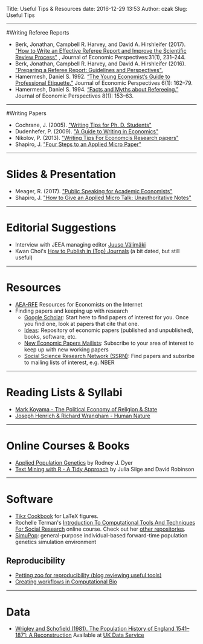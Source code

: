 Title: Useful Tips & Resources
date: 2016-12-29 13:53
Author: ozak
Slug: Useful Tips

---
#Writing Referee Reports

* Berk, Jonathan, Campbell R. Harvey, and David
A. Hirshleifer (2017). ["How to Write an Effective Referee Report
and Improve the Scientific Review Process"](http://pubs.aeaweb.org/doi/pdfplus/10.1257/jep.31.1.231) , Journal of Economic Perspectives:31(1), 231–244. 
* Berk, Jonathan, Campbell R. Harvey, and David
A. Hirshleifer (2016). ["Preparing a Referee Report: Guidelines and Perspectives".](https://ssrn.com/abstract=2547191)
* Hamermesh, Daniel S. 1992. [“The Young 
Economist’s Guide to Professional Etiquette.”](http://pubs.aeaweb.org/doi/pdfplus/10.1257/jep.6.1.169)
Journal of Economic Perspectives 6(1): 162–79.
* Hamermesh, Daniel S. 1994. [“Facts and Myths
about Refereeing.”](http://pubs.aeaweb.org/doi/pdfplus/10.1257/jep.8.1.153) Journal of Economic Perspectives
8(1): 153–63.

---
#Writing Papers
* Cochrane, J. (2005). ["Writing Tips for Ph. D. Students"](https://faculty.chicagobooth.edu/john.cochrane/research/papers/phd_paper_writing.pdf)
* Dudenhefer, P. (2009). ["A Guide to Writing in Economics"](http://lupus.econ.duke.edu/ecoteach/undergrad/manual.pdf)
* Nikolov, P. (2013). ["Writing Tips For Economcis Research papers"](http://www.people.fas.harvard.edu/~pnikolov/resources/writingtips.pdf)
* Shapiro, J. ["Four Steps to an Applied Micro Paper"](https://www.dropbox.com/s/h4b8xq18rk0yj72/foursteps.pdf?dl=0)

---
# Slides & Presentation
* Meager, R. (2017). ["Public Speaking for Academic Economists"](https://www.dropbox.com/s/vvzwjnjfa0yjqro/public_speaking_for_academic_economists.pdf?dl=0)
* Shapiro, J. ["How to Give an Applied Micro Talk: Unauthoritative Notes"](https://www.dropbox.com/s/yr7676cm7ekelbp/applied_micro_slides.pdf?dl=0)

---
# Editorial Suggestions
* Interview with JEEA managing editor [Juuso Välimäki](https://academic.oup.com/jeea/pages/ask_the_editor)
* Kwan Choi's [How to Publish in (Top) Journals](http://www3.nccu.edu.tw/~jthuang/publish.pdf) (a bit dated, but still useful)

---
# Resources
* [AEA-RFE](https://www.aeaweb.org/rfe/showCat.php?cat_id=13) Resources for Economists on the Internet
* Finding papers and keeping up with research
	* [Google Scholar](https://scholar.google.com/): Start here to find papers of interest for you. Once you find one, look at papers that cite that one.
	* [Ideas](https://ideas.repec.org/): Repository of economic papers (published and unpublished), books, software, etc.
	* [New Economic Papers Mailists](http://nep.repec.org/): Subscribe to your area of interest to keep up with new working papers
	* [Social Science Research Network (SSRN)](https://www.ssrn.com): Find papers and subsribe to mailing lists of interest, e.g. NBER

---
# Reading Lists & Syllabi
* [Mark Koyama - The Political Economy of Religion & State
](https://www.dropbox.com/s/m4ie9derh11e6cc/Economics%20of%20State%20and%20Religion.pdf?dl=0)
* [Joseph Henrich & Richard Wrangham - Human Nature](https://henrich.fas.harvard.edu/files/henrich/files/syllabus_human_nature_2018_final.pdf)

---
# Online Courses & Books

* [Applied Population Genetics](https://dyerlab.github.io/applied_population_genetics/index.html) by Rodney J. Dyer
* [Text Mining with R - A Tidy Approach](https://www.tidytextmining.com/index.html) by Julia Silge and David Robinson

---
# Software
* [Tikz Cookbook](https://sites.google.com/site/kochiuyu/Tikz) for LaTeX figures.
* Rochelle Terman's [Introduction To Computational Tools And Techniques For Social Research](https://github.com/rochelleterman/PS239T) online course. Check out her [other repositories](https://github.com/rochelleterman?tab=repositories).
* [SimuPop](http://simupop.sourceforge.net/Main/HomePage): general-purpose individual-based forward-time population genetics simulation environment

## Reproducibility
* [Petting zoo for reproducibility (blog reviewing useful tools)](https://www.natureindex.com/news-blog/a-petting-zoo-for-code-makes-studies-easier-to-reproduce?utm_source=Nature+Briefing&utm_campaign=6bc1c10612-briefing-dy-20190620&utm_medium=email&utm_term=0_c9dfd39373-6bc1c10612-43785633)
* [Creating workflows in Computational Bio](https://www.nature.com/articles/d41586-019-02619-z?utm_source=Nature+Briefing&utm_campaign=f791742ba3-briefing-dy-20190903&utm_medium=email&utm_term=0_c9dfd39373-f791742ba3-43785633)

---
# Data

* [Wrigley and Schofield (1981). The Population History of England 1541–1871: A Reconstruction](http://doi.org/10.5255/UKDA-SN-4491-1) Available at [UK Data Service](https://beta.ukdataservice.ac.uk/)